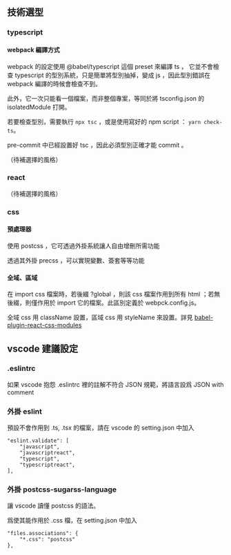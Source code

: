 ## 技術選型

### typescript

#### webpack 編譯方式

webpack 的設定使用 @babel/typescript 這個 preset 來編譯 ts ， 它並不會檢查 typescript 的型別系統，只是簡單將型別抽掉，變成 js ，因此型別錯誤在 webpack 編譯的時候會檢查不到。

此外，它一次只能看一個檔案，而非整個專案，等同於將 tsconfig.json 的 isolatedModule 打開。

若要檢查型別，需要執行 `npx tsc` ，或是使用寫好的 npm script ： `yarn check-ts`。

pre-commit 中已經設置好 tsc ，因此必須型別正確才能 commit 。

（待補選擇的風格）

### react
（待補選擇的風格）

### css

#### 預處理器

使用 postcss ，它可透過外掛系統讓人自由增刪所需功能

透過其外掛 precss ，可以實現變數、簽套等等功能

#### 全域、區域

在 import css 檔案時，若後綴 ?global ，則該 css 檔案作用到所有 html ；若無後綴，則僅作用於 import 它的檔案。此區別定義於 webpck.config.js。

全域 css 用 className 設置，區域 css 用 styleName 來設置。詳見 [babel-plugin-react-css-modules](https://github.com/gajus/babel-plugin-react-css-modules)

## vscode 建議設定

### .eslintrc

如果 vscode 抱怨 .eslintrc 裡的註解不符合 JSON 規範，將語言設爲 JSON with comment

### 外掛 eslint

預設不會作用到 .ts, .tsx 的檔案，請在 vscode 的 setting.json 中加入

```
"eslint.validate": [
    "javascript",
    "javascriptreact",
    "typescript",
    "typescriptreact",
],
```

### 外掛 postcss-sugarss-language

讓 vscode 讀懂 postcss 的語法。

爲使其能作用於 .css 檔，在 setting.json 中加入

```
"files.associations": {
    "*.css": "postcss"
},
```